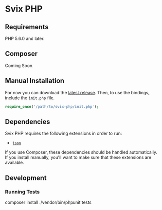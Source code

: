 # Svix PHP

## Requirements

PHP 5.6.0 and later.

## Composer

Coming Soon.

## Manual Installation

For now you can download the [latest release](https://github.com/svixhq/svix-libs/releases). Then, to use the bindings, include the `init.php` file.

```php
require_once('/path/to/svix-php/init.php');
```

## Dependencies

Svix PHP requires the following extensions in order to run:

-   [`json`](https://secure.php.net/manual/en/book.json.php)

If you use Composer, these dependencies should be handled automatically. If you install manually, you'll want to make sure that these extensions are available.

## Development

### Running Tests

composer install
./vendor/bin/phpunit tests